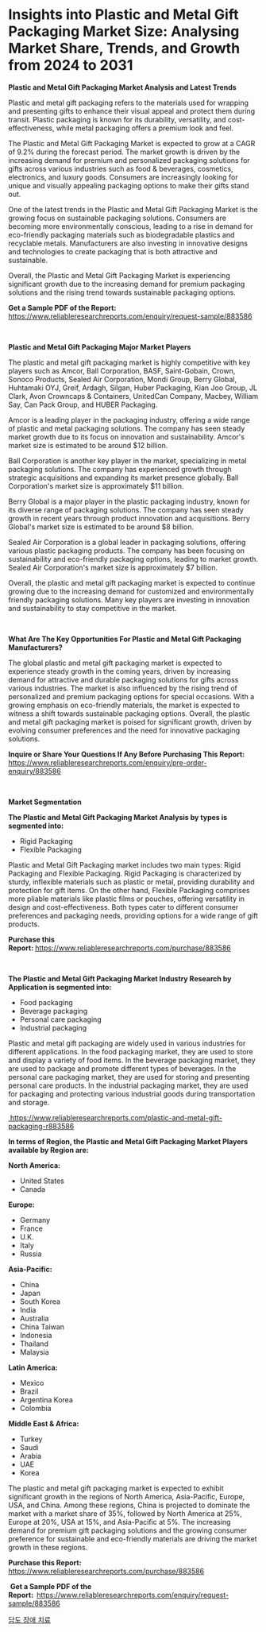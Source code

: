 <p><h1>Insights into Plastic and Metal Gift Packaging Market Size: Analysing Market Share, Trends, and Growth from 2024 to 2031</h1></p><p><strong>Plastic and Metal Gift Packaging Market Analysis and Latest Trends</strong></p>
<p><p>Plastic and metal gift packaging refers to the materials used for wrapping and presenting gifts to enhance their visual appeal and protect them during transit. Plastic packaging is known for its durability, versatility, and cost-effectiveness, while metal packaging offers a premium look and feel.</p><p>The Plastic and Metal Gift Packaging Market is expected to grow at a CAGR of 9.2% during the forecast period. The market growth is driven by the increasing demand for premium and personalized packaging solutions for gifts across various industries such as food & beverages, cosmetics, electronics, and luxury goods. Consumers are increasingly looking for unique and visually appealing packaging options to make their gifts stand out.</p><p>One of the latest trends in the Plastic and Metal Gift Packaging Market is the growing focus on sustainable packaging solutions. Consumers are becoming more environmentally conscious, leading to a rise in demand for eco-friendly packaging materials such as biodegradable plastics and recyclable metals. Manufacturers are also investing in innovative designs and technologies to create packaging that is both attractive and sustainable.</p><p>Overall, the Plastic and Metal Gift Packaging Market is experiencing significant growth due to the increasing demand for premium packaging solutions and the rising trend towards sustainable packaging options.</p></p>
<p><strong>Get a Sample PDF of the Report:&nbsp;</strong> <a href="https://www.reliableresearchreports.com/enquiry/request-sample/883586">https://www.reliableresearchreports.com/enquiry/request-sample/883586</a></p>
<p>&nbsp;</p>
<p><strong>Plastic and Metal Gift Packaging Major Market Players</strong></p>
<p><p>The plastic and metal gift packaging market is highly competitive with key players such as Amcor, Ball Corporation, BASF, Saint-Gobain, Crown, Sonoco Products, Sealed Air Corporation, Mondi Group, Berry Global, Huhtamaki OYJ, Greif, Ardagh, Silgan, Huber Packaging, Kian Joo Group, JL Clark, Avon Crowncaps & Containers, UnitedCan Company, Macbey, William Say, Can Pack Group, and HUBER Packaging.</p><p>Amcor is a leading player in the packaging industry, offering a wide range of plastic and metal packaging solutions. The company has seen steady market growth due to its focus on innovation and sustainability. Amcor's market size is estimated to be around $12 billion.</p><p>Ball Corporation is another key player in the market, specializing in metal packaging solutions. The company has experienced growth through strategic acquisitions and expanding its market presence globally. Ball Corporation's market size is approximately $11 billion.</p><p>Berry Global is a major player in the plastic packaging industry, known for its diverse range of packaging solutions. The company has seen steady growth in recent years through product innovation and acquisitions. Berry Global's market size is estimated to be around $8 billion.</p><p>Sealed Air Corporation is a global leader in packaging solutions, offering various plastic packaging products. The company has been focusing on sustainability and eco-friendly packaging options, leading to market growth. Sealed Air Corporation's market size is approximately $7 billion.</p><p>Overall, the plastic and metal gift packaging market is expected to continue growing due to the increasing demand for customized and environmentally friendly packaging solutions. Many key players are investing in innovation and sustainability to stay competitive in the market.</p></p>
<p>&nbsp;</p>
<p><strong>What Are The Key Opportunities For Plastic and Metal Gift Packaging Manufacturers?</strong></p>
<p><p>The global plastic and metal gift packaging market is expected to experience steady growth in the coming years, driven by increasing demand for attractive and durable packaging solutions for gifts across various industries. The market is also influenced by the rising trend of personalized and premium packaging options for special occasions. With a growing emphasis on eco-friendly materials, the market is expected to witness a shift towards sustainable packaging options. Overall, the plastic and metal gift packaging market is poised for significant growth, driven by evolving consumer preferences and the need for innovative packaging solutions.</p></p>
<p><strong>Inquire or Share Your Questions If Any Before Purchasing This Report:</strong> <a href="https://www.reliableresearchreports.com/enquiry/pre-order-enquiry/883586">https://www.reliableresearchreports.com/enquiry/pre-order-enquiry/883586</a></p>
<p>&nbsp;</p>
<p><strong>Market Segmentation</strong></p>
<p><strong>The Plastic and Metal Gift Packaging Market Analysis by types is segmented into:</strong></p>
<p><ul><li>Rigid Packaging</li><li>Flexible Packaging</li></ul></p>
<p><p>Plastic and Metal Gift Packaging market includes two main types: Rigid Packaging and Flexible Packaging. Rigid Packaging is characterized by sturdy, inflexible materials such as plastic or metal, providing durability and protection for gift items. On the other hand, Flexible Packaging comprises more pliable materials like plastic films or pouches, offering versatility in design and cost-effectiveness. Both types cater to different consumer preferences and packaging needs, providing options for a wide range of gift products.</p></p>
<p><strong>Purchase this Report:&nbsp;</strong><a href="https://www.reliableresearchreports.com/purchase/883586">https://www.reliableresearchreports.com/purchase/883586</a></p>
<p>&nbsp;</p>
<p><strong>The Plastic and Metal Gift Packaging Market Industry Research by Application is segmented into:</strong></p>
<p><ul><li>Food packaging</li><li>Beverage packaging</li><li>Personal care packaging</li><li>Industrial packaging</li></ul></p>
<p><p>Plastic and metal gift packaging are widely used in various industries for different applications. In the food packaging market, they are used to store and display a variety of food items. In the beverage packaging market, they are used to package and promote different types of beverages. In the personal care packaging market, they are used for storing and presenting personal care products. In the industrial packaging market, they are used for packaging and protecting various industrial goods during transportation and storage.</p></p>
<p><a href="https://www.reliableresearchreports.com/plastic-and-metal-gift-packaging-r883586">&nbsp;https://www.reliableresearchreports.com/plastic-and-metal-gift-packaging-r883586</a></p>
<p><strong>In terms of Region, the Plastic and Metal Gift Packaging Market Players available by Region are:</strong></p>
<p>
    <p> <strong> North America: </strong>
        <ul>
            <li>United States</li>
            <li>Canada</li>
        </ul>
        </p> 
    <p> <strong> Europe: </strong>
        <ul>
            <li>Germany</li>
            <li>France</li>
            <li>U.K.</li>
            <li>Italy</li>
            <li>Russia</li>
        </ul>
        </p> 
    <p> <strong> Asia-Pacific: </strong>
        <ul>
            <li>China</li>
            <li>Japan</li>
            <li>South Korea</li>
            <li>India</li>
            <li>Australia</li>
            <li>China Taiwan</li>
            <li>Indonesia</li>
            <li>Thailand</li>
            <li>Malaysia</li>
        </ul>
        </p> 
    <p> <strong> Latin America: </strong>
        <ul>
            <li>Mexico</li>
            <li>Brazil</li>
            <li>Argentina Korea</li>
            <li>Colombia</li>
        </ul>
        </p> 
    <p> <strong> Middle East & Africa: </strong>
        <ul>
            <li>Turkey</li>
            <li>Saudi</li>
            <li>Arabia</li>
            <li>UAE</li>
            <li>Korea</li>
        </ul>
    </p>
    </p>
<p><p>The plastic and metal gift packaging market is expected to exhibit significant growth in the regions of North America, Asia-Pacific, Europe, USA, and China. Among these regions, China is projected to dominate the market with a market share of 35%, followed by North America at 25%, Europe at 20%, USA at 15%, and Asia-Pacific at 5%. The increasing demand for premium gift packaging solutions and the growing consumer preference for sustainable and eco-friendly materials are driving the market growth in these regions.</p></p>
<p><strong>Purchase this Report: </strong><a href="https://www.reliableresearchreports.com/purchase/883586">https://www.reliableresearchreports.com/purchase/883586</a></p>
<p>&nbsp;<strong>Get a Sample PDF of the Report:&nbsp;&nbsp;</strong><a href="https://www.reliableresearchreports.com/enquiry/request-sample/883586">https://www.reliableresearchreports.com/enquiry/request-sample/883586</a></p>
<p><strong></strong></p>
<p><p><a href="https://github.com/victorsharp87978/Market-Research-Report-List-2/blob/main/972441983555.md">담도 장애 치료</a></p></p>